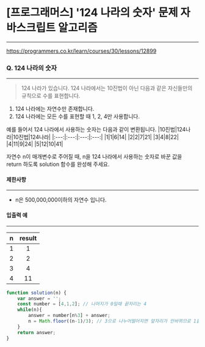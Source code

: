 # [프로그래머스] '124 나라의 숫자' 문제 자바스크립트 알고리즘
-------
https://programmers.co.kr/learn/courses/30/lessons/12899
### Q. 124 나라의 숫자
-----

> 124 나라가 있습니다. 124 나라에서는 10진법이 아닌 다음과 같은 자신들만의 규칙으로 수를 표현합니다.

 1. 124 나라에는 자연수만 존재합니다.
 2. 124 나라에는 모든 수를 표현할 때 1, 2, 4만 사용합니다.

예를 들어서 124 나라에서 사용하는 숫자는 다음과 같이 변환됩니다.
|10진법|124나라|10진법|124나라|
|:---:|:---:|:---:|:---:|
|1|1|6|14|
|2|2|7|21|
|3|4|8|22|
|4|11|9|24|
|5|12|10|41|

자연수 n이 매개변수로 주어질 때, n을 124 나라에서 사용하는 숫자로 바꾼 값을 return 하도록 solution 함수를 완성해 주세요.

#### 제한사항 
---
* n은 500,000,000이하의 자연수 입니다.
#### 입출력 예  
----
|n|result|
|:---:|:---:|
|1|1|
|2|2|
|3|4|
|4|11|



```js
function solution(n) {
    var answer = '';
    const number = [4,1,2]; // 나머지가 0일때 끝자리는 4
    while(n){
        answer = number[n%3] + answer;
        n = Math.floor((n-1)/3); // 3으로 나누어떨어지면 앞자리가 안바뀌므로 1을 빼고 내림
    }
    return answer;
}
``` 


